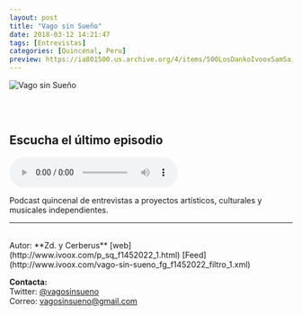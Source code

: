 ```yaml
---
layout: post
title: "Vago sin Sueño"
date: 2018-03-12 14:21:47
tags: [Entrevistas]
categories: [Quincenal, Peru]
preview: https://ia801500.us.archive.org/4/items/500LosDankoIvooxSamSaiz/300%20-%20Vago%20Sin%20Sue%C3%B1o.jpg
---
```


![Vago sin Sueño](https://ia601500.us.archive.org/4/items/500LosDankoIvooxSamSaiz/500%20-%20Vago%20Sin%20Sue%C3%B1o.jpg)

<br/>
<br/>

## Escucha el último episodio

<!--reproductor-feed=http://www.ivoox.com/vago-sin-sueno_fg_f1452022_filtro_1.xml-->
<!--reproductor-start-->
<audio id="audio" preload="auto" controls="" src="http://www.ivoox.com/11-un-crossover-amigos-arenales_mf_24586932_feed_1.mp3"></audio>
<!--reproductor-end-->

Podcast quincenal de entrevistas a proyectos artísticos, culturales y musicales independientes.  

_ _ _
<br>
Autor: **Zd. y Cerberus**  
[web](http://www.ivoox.com/p_sq_f1452022_1.html)  
[Feed](http://www.ivoox.com/vago-sin-sueno_fg_f1452022_filtro_1.xml)  


**Contacta:**  
Twitter: [@vagosinsueno](https://twitter.com/vagosinsueno)  
Correo: [vagosinsueno@gmail.com](mailto:vagosinsueno@gmail.com)  

